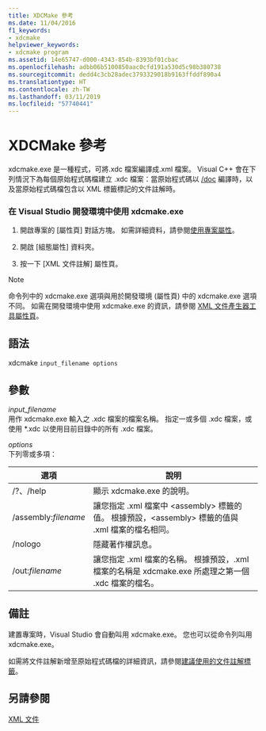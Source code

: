 ```yaml
---
title: XDCMake 參考
ms.date: 11/04/2016
f1_keywords:
- xdcmake
helpviewer_keywords:
- xdcmake program
ms.assetid: 14e65747-d000-4343-854b-8393bf01cbac
ms.openlocfilehash: adbb06b5100850aac0cfd191a530d5c98b380738
ms.sourcegitcommit: dedd4c3cb28adec3793329018b9163ffddf890a4
ms.translationtype: HT
ms.contentlocale: zh-TW
ms.lasthandoff: 03/11/2019
ms.locfileid: "57740441"
---
```

# <a name="xdcmake-reference"></a>XDCMake 參考

xdcmake.exe 是一種程式，可將.xdc 檔案編譯成.xml 檔案。 Visual C++ 會在下列情況下為每個原始程式碼檔建立 .xdc 檔案：當原始程式碼以 [/doc](../build/reference/doc-process-documentation-comments-c-cpp.md) 編譯時，以及當原始程式碼檔包含以 XML 標籤標記的文件註解時。

### <a name="to-use-xdcmakeexe-in-the-visual-studio-development-environment"></a>在 Visual Studio 開發環境中使用 xdcmake.exe

1. 開啟專案的 [屬性頁]  對話方塊。 如需詳細資料，請參閱[使用專案屬性](../ide/working-with-project-properties.md)。

1. 開啟 [組態屬性] 資料夾。

1. 按一下 [XML 文件註解] 屬性頁。

> [!NOTE]
>  命令列中的 xdcmake.exe 選項與用於開發環境 (屬性頁) 中的 xdcmake.exe 選項不同。 如需在開發環境中使用 xdcmake.exe 的資訊，請參閱 [XML 文件產生器工具屬性頁](../ide/xml-document-generator-tool-property-pages.md)。

## <a name="syntax"></a>語法

xdcmake `input_filename options`

## <a name="parameters"></a>參數

*input_filename*<br/>
用作 xdcmake.exe 輸入之 .xdc 檔案的檔案名稱。 指定一或多個 .xdc 檔案，或使用 *.xdc 以使用目前目錄中的所有 .xdc 檔案。

*options*<br/>
下列零或多項：

|選項|說明|
|------------|-----------------|
|/?、/help|顯示 xdcmake.exe 的說明。|
|/assembly:*filename*|讓您指定 .xml 檔案中 \<assembly> 標籤的值。  根據預設，\<assembly> 標籤的值與 .xml 檔案的檔名相同。|
|/nologo|隱藏著作權訊息。|
|/out:*filename*|讓您指定 .xml 檔案的名稱。  根據預設，.xml 檔案的名稱是 xdcmake.exe 所處理之第一個 .xdc 檔案的檔名。|

## <a name="remarks"></a>備註

建置專案時，Visual Studio 會自動叫用 xdcmake.exe。 您也可以從命令列叫用 xdcmake.exe。

如需將文件註解新增至原始程式碼檔的詳細資訊，請參閱[建議使用的文件註解標籤](../ide/recommended-tags-for-documentation-comments-visual-cpp.md)。

## <a name="see-also"></a>另請參閱

[XML 文件](../ide/xml-documentation-visual-cpp.md)
